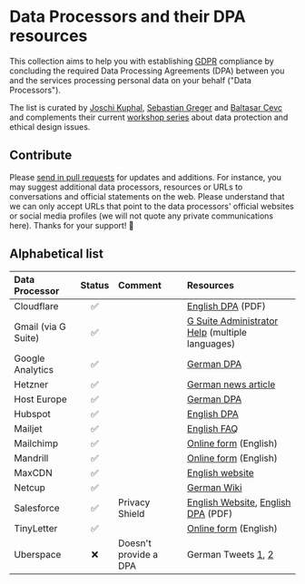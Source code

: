 # Data Processors and their DPA resources

This collection aims to help you with establishing [GDPR](https://www.eugdpr.org/) compliance by concluding the required Data Processing Agreements (DPA) between you and the services processing personal data on your behalf ("Data Processors").

The list is curated by [Joschi Kuphal](https://github.com/jkphl), [Sebastian Greger](https://github.com/sebastiangreger) and [Baltasar Cevc](https://github.com/bcevc) and complements their current [workshop series](https://colloq.io/events/datenschutz-im-web-fallstricke-strategien-risikomanagement-dsgvo) about data protection and ethical design issues.

## Contribute

Please [send in pull requests](https://help.github.com/articles/about-pull-requests/) for updates and additions. For instance, you may suggest additional data processors, resources or URLs to conversations and official statements on the web. Please understand that we can only accept URLs that point to the data processors' official websites or social media profiles (we will not quote any private communications here). Thanks for your support! 🙇

## Alphabetical list

| Data Processor      | Status | Comment               | Resources                                                                                                                                                                                                                        |
|:--------------------|:------:|:----------------------|:---------------------------------------------------------------------------------------------------------------------------------------------------------------------------------------------------------------------------------|
| Cloudflare          |   ✅   |                       | [English DPA](https://www.cloudflare.com/media/pdf/cloudflare-customer-dpa-20180402.pdf) (PDF)                                                                                                                                   |
| Gmail (via G Suite) |   ✅   |                       | [G Suite Administrator Help](https://support.google.com/a/answer/2888485) (multiple languages)                                                                                                                                   |
| Google Analytics    |   ✅   |                       | [German DPA](http://static.googleusercontent.com/media/www.google.de/de/de/analytics/terms/de.pdf)                                                                                                                               |
| Hetzner             |   ✅   |                       | [German news article](https://www.hetzner.de/news/vertrag-zur-auftragsverarbeitung-gemaess-art-28-ds-gvo-steht-ab-sofort-online-zur-verfuegung-eintrag/)                                                                         |
| Host Europe         |   ✅   |                       | [German DPA](https://www.hosteurope.de/download/ADV_TOM_Host_Europe_GmbH_V3_0.pdf)                                                                                                                                               |
| Hubspot             |   ✅   |                       | [English DPA](https://legal.hubspot.com/dpa)                                                                                                                                                                                     |
| Mailjet             |   ✅   |                       | [English FAQ](https://www.mailjet.com/support/do-you-provide-a-data-processing-agreement-for-your-clients,641.htm)                                                                                                               |
| Mailchimp           |   ✅   |                       | [Online form](https://mailchimp.com/legal/forms/data-processing-agreement/) (English)                                                                                                                                            |
| Mandrill            |   ✅   |                       | [Online form](https://mailchimp.com/legal/forms/data-processing-agreement/) (English)                                                                                                                                            |
| MaxCDN              |   ✅   |                       | [English website](https://www.maxcdn.com/gdpr/)                                                                                                                                                                                  |
| Netcup              |   ✅   |                       | [German Wiki](https://www.netcup-wiki.de/wiki/Zusatzvereinbarung_zur_Auftragsverarbeitung)                                                                                                                                       |
| Salesforce          |   ✅   | Privacy Shield        | [English Website](https://www.salesforce.com/content/dam/web/en_us/www/documents/data-processing-addendum.pdf), [English DPA](https://www.salesforce.com/content/dam/web/en_us/www/documents/data-processing-addendum.pdf) (PDF) |
| TinyLetter          |   ✅   |                       | [Online form](https://mailchimp.com/legal/forms/data-processing-agreement/) (English)                                                                                                                                            |
| Uberspace           |   ❌   | Doesn't provide a DPA | German Tweets [1](https://twitter.com/ubernauten/status/959736242173825024), [2](https://twitter.com/hallouberspace/status/984007498398093317)                                                                                   |
